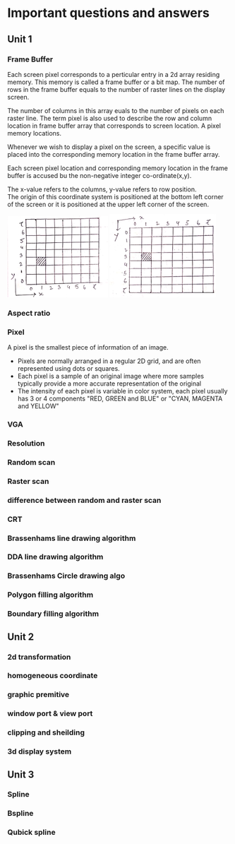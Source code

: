 # Important questions and answers

## Unit 1

### Frame Buffer
Each screen pixel corresponds to a perticular entry in a 2d array residing memory. This memory is called a frame buffer or a bit map. The number of rows in the frame buffer equals to the number of raster lines on the display screen.  

The number of columns in this array euals to the number of pixels on each raster line. The term pixel is also used to describe the row and column location in frame buffer array that corresponds to screen location. A pixel memory locations.  

Whenever we wish to display a pixel on the screen, a specific value is placed into the corresponding memory location in the frame buffer array.  

Each screen pixel location and corresponding memory location in the frame buffer is accused bu the non-negative integer co-ordinate(x,y).  

The x-value refers to the columns, y-value refers to row position.  
The origin of this coordinate system is positioned at the bottom left corner of the screen or it is positioned at the upper left corner of the screen.  

![fig1](IMG/frameb1.png) ![fig1](IMG/frameb2.png)




### Aspect ratio

### Pixel
A pixel is the smallest piece of information of an image.
- Pixels are normally arranged in a regular 2D grid, and are often represented using dots or squares.
- Each pixel is a sample of an original image where more samples typically provide a more accurate representation of the original 
- The intensity of each pixel is variable in color system, each pixel usually has 3 or 4 components "RED, GREEN and BLUE" or "CYAN, MAGENTA and YELLOW"

### VGA

### Resolution

### Random scan

### Raster scan

### difference between random and raster scan

### CRT

### Brassenhams line drawing algorithm

### DDA line drawing algorithm

### Brassenhams Circle drawing algo

### Polygon filling algorithm

### Boundary filling algorithm



## Unit 2

### 2d transformation

### homogeneous coordinate

### graphic premitive

### window port & view port

### clipping and sheilding

### 3d display system


## Unit 3

### Spline

### Bspline

### Qubick spline
